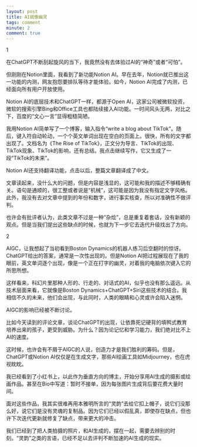 ```yaml
---
layout: post
title: AI就像幽灵
tags: comment
minute: 2
comment: true
---
```

1

在ChatGPT不断刮起旋风的当下，我竟然没有去体验过AI的“神奇”或者“可怕”。

但刚刚在Notion里面，我看到了新功能Notion AI。早在去年，Notion就已推出这一功能的内测，网友抱怨要排队等待才能体验。如今，Notion AI完成了内测，已经面向所有用户开放使用。

Notion AI的底层技术和ChatGPT一样，都源于Open AI，这家公司被微软投资，微软的搜索引擎Bing和Office工具也都陆续接入AI功能。一时间风头无两，对比之下，百度的“文心一言”显得粗糙简陋。

我用Notion AI简单写了一个博客，输入指令“write a blog about TikTok”。随后，键入符自动轮动，一个个英文单词出现在空白的页面上。很快，所有的文字都出现了。文档名为《The Rise of TikTok》，正文分为导言、TikTok的出现、TikTok现象、TikTok的影响，还有总结。我点击继续写作，它又生成了一段“TikTok的未来”。

Notion AI还支持翻译功能，点击以后，整篇文章翻译成了中文。

文章读起来，没什么大的问题，但是内容是浅显的，这可能和我的描述不够精确有关。语句是通顺的，很工整或者说是“机械”，这可能是因为我没有指定文字风格。此外，我没有去对文章中提到的年份和数字，进行事实核查，所以对准确性不做评判。

也许会有批评者认为，此类文章不过是一种“杂烩”，总是重复着套话，没有新颖的观点。但是当我们提出这些缺点的时候，也就为下一步它去迭代升级找出了方向。

2

AIGC，让我想起了当初看到Boston Dynamics的机器人练习后空翻时的惊讶。ChatGPT给出的答案，通常是一次性出现的。但是Notion AI把过程展现在了我的眼前，英文单词逐个出现，像是一个正在打字的幽灵，对着我的电脑依次键入它的所思所想。

这样看来，科幻片里那种人形的、行走的、对话式的AI，似乎也没有那么遥远。从技术层面来看，它就像是Boston Dynamics+ChatGPT+Siri这些技术的结合。我相信不久的未来，他们会出现，与此同时，人类的眼睛和心灵或许会陷入迷惘。

AIGC的影响已经被不断讨论。

比如今天读到的评论文章，谈论ChatGPT的出现，让依靠死记硬背的填鸭式教育培养出来的孩子，更受到威胁。为什么？因为论记忆和学习能力，我们绝对比不上AI的速度。

这时候，也许会有不屑于AIGC的人说，创造力才是我们胜利的筹码。但是，ChatGPT或Notion AI仅仅是在生成文字，那些AI绘画工具如Midjourney，也在虎视眈眈。

我已经看到了小红书上，以此作为垂直方向的博主，开始分享用AI生成的摄影或绘画作品。甚至在Bio中写道：暂时不接单，因为每张图片生成背后要花费大量时间。

面对这些作品，我其实很难再用本雅明所言的“灵韵”去给它扣上帽子，说它们没那么好，说它们是没有灵魂的复制品。因为它们已经以假乱真，即使存在缺点，但也许下次迭代更新就修复了缺点，带来更大的冲击。

我们已经到了把人类拍摄的照片，和AI生成的，摆在一起，需要去辨别的时刻。“灵韵”之类的言语，已经不足以去评判不断加速的AI生成的现实。
